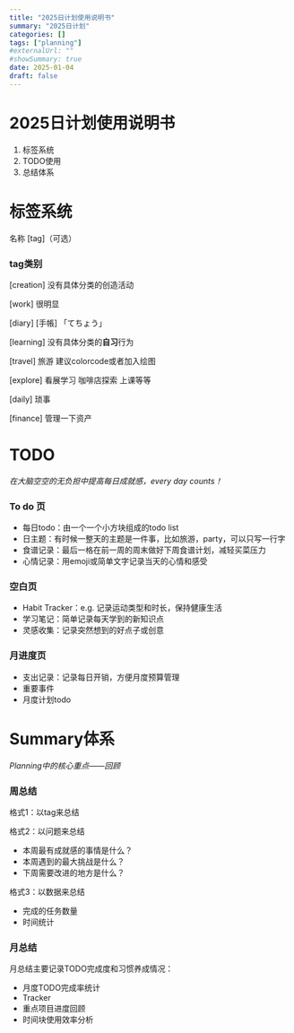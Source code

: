 ```yaml
---
title: "2025日计划使用说明书"
summary: "2025日计划"
categories: []
tags: ["planning"]
#externalUrl: ""
#showSummary: true
date: 2025-01-04
draft: false
---
```


# 2025日计划使用说明书

1. 标签系统 
2. TODO使用
3. 总结体系

# 标签系统

名称 [tag]（可选）

### tag类别

[creation] 没有具体分类的创造活动 

[work] 很明显

[diary] [手帳] 「てちょう」

[learning] 没有具体分类的**自习**行为

[travel] 旅游 建议colorcode或者加入绘图

[explore] 看展学习 咖啡店探索 上课等等

[daily] 琐事

[finance] 管理一下资产

# TODO

*在大脑空空的无负担中提高每日成就感，every day counts！*

### To do 页

- 每日todo：由一个一个小方块组成的todo list
- 日主题：有时候一整天的主题是一件事，比如旅游，party，可以只写一行字
- 食谱记录：最后一格在前一周的周末做好下周食谱计划，减轻买菜压力
- 心情记录：用emoji或简单文字记录当天的心情和感受

### 空白页

- Habit Tracker：e.g. 记录运动类型和时长，保持健康生活
- 学习笔记：简单记录每天学到的新知识点
- 灵感收集：记录突然想到的好点子或创意

### 月进度页

- 支出记录：记录每日开销，方便月度预算管理
- 重要事件
- 月度计划todo

# Summary体系

*Planning中的核心重点——回顾*

### 周总结

格式1：以tag来总结

格式2：以问题来总结

- 本周最有成就感的事情是什么？
- 本周遇到的最大挑战是什么？
- 下周需要改进的地方是什么？

格式3：以数据来总结

- 完成的任务数量
- 时间统计

### 月总结

月总结主要记录TODO完成度和习惯养成情况：

- 月度TODO完成率统计
- Tracker
- 重点项目进度回顾
- 时间块使用效率分析